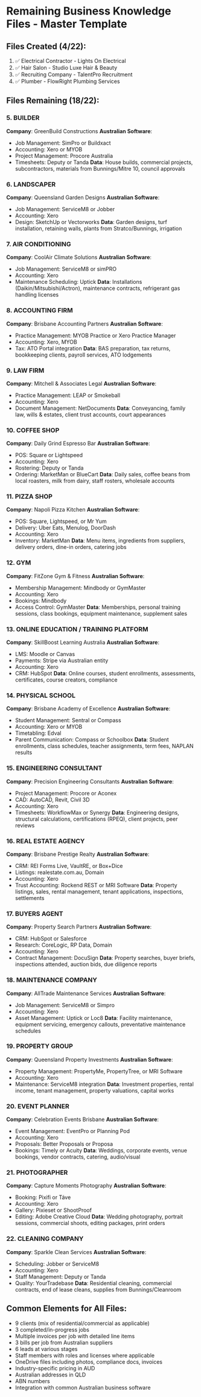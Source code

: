 # Remaining Business Knowledge Files - Master Template

## Files Created (4/22):
1. ✅ Electrical Contractor - Lights On Electrical
2. ✅ Hair Salon - Studio Luxe Hair & Beauty  
3. ✅ Recruiting Company - TalentPro Recruitment
4. ✅ Plumber - FlowRight Plumbing Services

## Files Remaining (18/22):

### 5. BUILDER
**Company**: GreenBuild Constructions
**Australian Software**: 
- Job Management: SimPro or Buildxact
- Accounting: Xero or MYOB
- Project Management: Procore Australia
- Timesheets: Deputy or Tanda
**Data**: House builds, commercial projects, subcontractors, materials from Bunnings/Mitre 10, council approvals

### 6. LANDSCAPER
**Company**: Queensland Garden Designs
**Australian Software**:
- Job Management: ServiceM8 or Jobber
- Accounting: Xero
- Design: SketchUp or Vectorworks
**Data**: Garden designs, turf installation, retaining walls, plants from Stratco/Bunnings, irrigation

### 7. AIR CONDITIONING
**Company**: CoolAir Climate Solutions
**Australian Software**:
- Job Management: ServiceM8 or simPRO
- Accounting: Xero
- Maintenance Scheduling: Uptick
**Data**: Installations (Daikin/Mitsubishi/Actron), maintenance contracts, refrigerant gas handling licenses

### 8. ACCOUNTING FIRM
**Company**: Brisbane Accounting Partners
**Australian Software**:
- Practice Management: MYOB Practice or Xero Practice Manager
- Accounting: Xero, MYOB
- Tax: ATO Portal integration
**Data**: BAS preparation, tax returns, bookkeeping clients, payroll services, ATO lodgements

### 9. LAW FIRM
**Company**: Mitchell & Associates Legal
**Australian Software**:
- Practice Management: LEAP or Smokeball
- Accounting: Xero
- Document Management: NetDocuments
**Data**: Conveyancing, family law, wills & estates, client trust accounts, court appearances

### 10. COFFEE SHOP
**Company**: Daily Grind Espresso Bar
**Australian Software**:
- POS: Square or Lightspeed
- Accounting: Xero
- Rostering: Deputy or Tanda
- Ordering: MarketMan or BlueCart
**Data**: Daily sales, coffee beans from local roasters, milk from dairy, staff rosters, wholesale accounts

### 11. PIZZA SHOP
**Company**: Napoli Pizza Kitchen
**Australian Software**:
- POS: Square, Lightspeed, or Mr Yum
- Delivery: Uber Eats, Menulog, DoorDash
- Accounting: Xero
- Inventory: MarketMan
**Data**: Menu items, ingredients from suppliers, delivery orders, dine-in orders, catering jobs

### 12. GYM
**Company**: FitZone Gym & Fitness
**Australian Software**:
- Membership Management: Mindbody or GymMaster
- Accounting: Xero
- Bookings: Mindbody
- Access Control: GymMaster
**Data**: Memberships, personal training sessions, class bookings, equipment maintenance, supplement sales

### 13. ONLINE EDUCATION / TRAINING PLATFORM
**Company**: SkillBoost Learning Australia
**Australian Software**:
- LMS: Moodle or Canvas
- Payments: Stripe via Australian entity
- Accounting: Xero
- CRM: HubSpot
**Data**: Online courses, student enrollments, assessments, certificates, course creators, compliance

### 14. PHYSICAL SCHOOL
**Company**: Brisbane Academy of Excellence
**Australian Software**:
- Student Management: Sentral or Compass
- Accounting: Xero or MYOB
- Timetabling: Edval
- Parent Communication: Compass or Schoolbox
**Data**: Student enrollments, class schedules, teacher assignments, term fees, NAPLAN results

### 15. ENGINEERING CONSULTANT
**Company**: Precision Engineering Consultants
**Australian Software**:
- Project Management: Procore or Aconex
- CAD: AutoCAD, Revit, Civil 3D
- Accounting: Xero
- Timesheets: WorkflowMax or Synergy
**Data**: Engineering designs, structural calculations, certifications (RPEQ), client projects, peer reviews

### 16. REAL ESTATE AGENCY
**Company**: Brisbane Prestige Realty
**Australian Software**:
- CRM: REI Forms Live, VaultRE, or Box+Dice
- Listings: realestate.com.au, Domain
- Accounting: Xero
- Trust Accounting: Rockend REST or MRI Software
**Data**: Property listings, sales, rental management, tenant applications, inspections, settlements

### 17. BUYERS AGENT
**Company**: Property Search Partners
**Australian Software**:
- CRM: HubSpot or Salesforce
- Research: CoreLogic, RP Data, Domain
- Accounting: Xero
- Contract Management: DocuSign
**Data**: Property searches, buyer briefs, inspections attended, auction bids, due diligence reports

### 18. MAINTENANCE COMPANY
**Company**: AllTrade Maintenance Services
**Australian Software**:
- Job Management: ServiceM8 or Simpro
- Accounting: Xero
- Asset Management: Uptick or Loc8
**Data**: Facility maintenance, equipment servicing, emergency callouts, preventative maintenance schedules

### 19. PROPERTY GROUP
**Company**: Queensland Property Investments
**Australian Software**:
- Property Management: PropertyMe, PropertyTree, or MRI Software
- Accounting: Xero
- Maintenance: ServiceM8 integration
**Data**: Investment properties, rental income, tenant management, property valuations, capital works

### 20. EVENT PLANNER
**Company**: Celebration Events Brisbane
**Australian Software**:
- Event Management: EventPro or Planning Pod
- Accounting: Xero
- Proposals: Better Proposals or Proposa
- Bookings: Timely or Acuity
**Data**: Weddings, corporate events, venue bookings, vendor contracts, catering, audio/visual

### 21. PHOTOGRAPHER
**Company**: Capture Moments Photography
**Australian Software**:
- Booking: Pixifi or Táve
- Accounting: Xero
- Gallery: Pixieset or ShootProof
- Editing: Adobe Creative Cloud
**Data**: Wedding photography, portrait sessions, commercial shoots, editing packages, print orders

### 22. CLEANING COMPANY
**Company**: Sparkle Clean Services
**Australian Software**:
- Scheduling: Jobber or ServiceM8
- Accounting: Xero
- Staff Management: Deputy or Tanda
- Quality: YourTradebase
**Data**: Residential cleaning, commercial contracts, end of lease cleans, supplies from Bunnings/Cleanroom

## Common Elements for All Files:
- 9 clients (mix of residential/commercial as applicable)
- 3 completed/in-progress jobs
- Multiple invoices per job with detailed line items
- 3 bills per job from Australian suppliers
- 6 leads at various stages
- Staff members with roles and licenses where applicable
- OneDrive files including photos, compliance docs, invoices
- Industry-specific pricing in AUD
- Australian addresses in QLD
- ABN numbers
- Integration with common Australian business software
